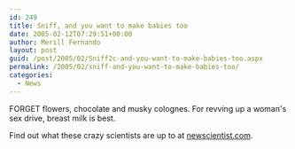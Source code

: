 ```yaml
---
id: 249
title: Sniff, and you want to make babies too
date: 2005-02-12T07:29:51+00:00
author: Merill Fernando
layout: post
guid: /post/2005/02/Sniff2c-and-you-want-to-make-babies-too.aspx
permalink: /2005/02/sniff-and-you-want-to-make-babies-too/
categories:
  - News
---
```

<p>FORGET flowers, chocolate and musky colognes. For revving up a woman's sex drive, breast milk is best. </p>
<p>Find out what these crazy scientists are up to at <a href="http://www.newscientist.com/channel/sex/mg18424692.500">newscientist.com</a>.</p>